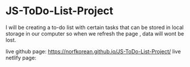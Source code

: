 # JS-ToDo-List-Project




I will be creating a to-do list with certain tasks that can be stored in local storage in our computer so when we refresh the page , data will wont be lost. 





live github page: https://norfkorean.github.io/JS-ToDo-List-Project/
live netlify page: 

